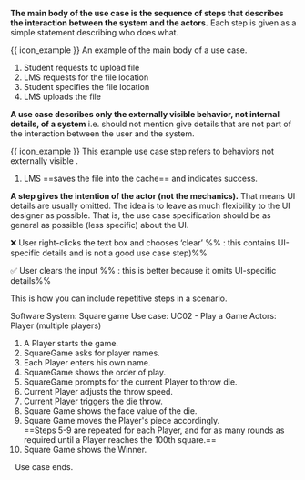 <link rel="stylesheet" href="{{baseUrl}}/css/common.css">

**The main body of the use case is the sequence of steps that describes the interaction between the system and the actors.** Each step is given as a simple statement describing who does what.

<tip-box>
  
{{ icon_example }} An example of the main body of a use case.

  1. Student requests to upload file
  2. LMS requests for the file location
  3. Student specifies the file location
  4. LMS uploads the file
    
</tip-box>

**A use case describes only the externally visible behavior, not internal details, of a system** i.e. should not mention give details that are not part of the interaction between the user and the system.

<tip-box>
  
{{ icon_example }} This example use case step refers to behaviors not externally visible .

1. LMS ==saves the file into the cache== and indicates success.

</tip-box>

**A step gives the intention of the actor (not the mechanics).** That means UI details are usually omitted. The idea is to leave as much flexibility to the UI designer as possible. That is, the use case specification should be as general as possible (less specific) about the UI. 

<tip-box>

:x: User right-clicks the text box and chooses ‘clear’ %%&nbsp;: this contains UI-specific details and is not a good use case step)%%

:white_check_mark: User clears the input %%&nbsp;: this is better because it omits UI-specific details%%

</tip-box>

This is how you can include repetitive steps in a scenario.

<tip-box>

Software System: Square game
Use case:  <popover effect="fade" placement="right" content="Each use case can be given a unique identification for easier cross reference."> UC02 </popover>  - Play a Game
Actors: Player (multiple players)

1. A Player starts the game.
2. SquareGame asks for player names.
3. Each Player enters his own name.
4. SquareGame shows the order of play.
5. SquareGame prompts for the current Player to throw die.
6. Current Player adjusts the throw speed.
7. Current Player triggers the die throw.
8. Square Game shows the face value of the die.
9. Square Game moves the Player's piece accordingly.<br>
   ==Steps 5-9 are repeated for each Player, and for as many rounds as required until a Player reaches the 100th square.==
10. Square Game shows the Winner.

&nbsp;&nbsp;Use case ends.

</tip-box>

